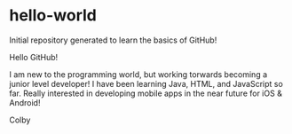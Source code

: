 # hello-world
Initial repository generated to learn the basics of GitHub!

Hello GitHub!

I am new to the programming world, but working torwards becoming a junior level developer! I have been learning Java, HTML, and JavaScript so far. Really interested in developing mobile apps in the near future for iOS & Android!

Colby
